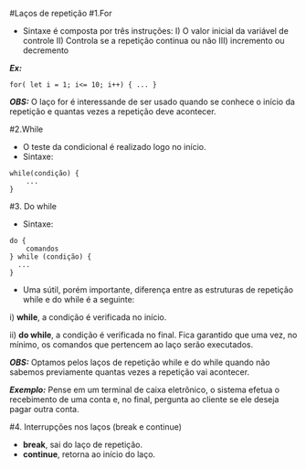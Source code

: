 #Laços de repetição
#1.For

- Sintaxe é composta por três instruções:
  I) O valor inicial da variável de controle
  II) Controla se a repetição continua ou não
  III) incremento ou decremento

**_Ex:_**

```
for( let i = 1; i<= 10; i++) { ... }
```

**_OBS:_** O laço for é interessande de ser usado quando se conhece o início da repetição e quantas vezes a repetição deve acontecer.

#2.While

- O teste da condicional é realizado logo no início.
- Sintaxe:

```
while(condição) {
    ...
}
```

#3. Do while

- Sintaxe:

```
do {
    comandos
} while (condição) {
  ...
}

```

- Uma sútil, porém importante, diferença entre as estruturas de repetição while e do while é a seguinte:

i) **while**, a condição é verificada no início.

ii) **do while**, a condição é verificada no final. Fica garantido que uma vez, no mínimo, os comandos que pertencem ao laço serão executados.

**_OBS:_** Optamos pelos laços de repetição while e do while quando não sabemos previamente quantas vezes a repetição vai acontecer.

**_Exemplo:_**
Pense em um terminal de caixa eletrônico, o sistema efetua o recebimento de uma conta e, no final, pergunta ao cliente se ele deseja pagar outra conta.

#4. Interrupções nos laços (break e continue)

- **break**, sai do laço de repetição.
- **continue**, retorna ao início do laço.
